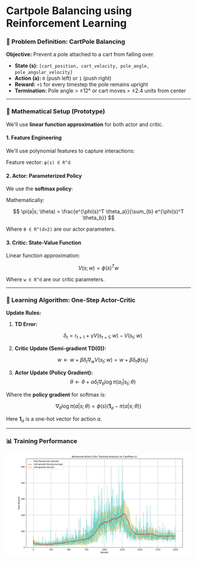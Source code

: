# Cartpole Balancing using Reinforcement Learning

### 🎯 Problem Definition: CartPole Balancing

**Objective:** Prevent a pole attached to a cart from falling over.

- **State (s):** `[cart_position, cart_velocity, pole_angle, pole_angular_velocity]`
- **Action (a):** `0` (push left) or `1` (push right)
- **Reward:** `+1` for every timestep the pole remains upright
- **Termination:** Pole angle > ±12° or cart moves > ±2.4 units from center

---

### 🧮 Mathematical Setup (Prototype)

We'll use **linear function approximation** for both actor and critic.

#### 1. **Feature Engineering**

We'll use polynomial features to capture interactions:

Feature vector: `φ(s) ∈ R^d`

#### 2. **Actor: Parameterized Policy**

We use the **softmax policy**:

Mathematically:

$$
\pi(a|s; \theta) = \frac{e^{\phi(s)^T \theta_a}}{\sum_{b} e^{\phi(s)^T \theta_b}}
$$

Where `θ ∈ R^(d×2)` are our actor parameters.

#### 3. **Critic: State-Value Function**

Linear function approximation:

$$
V(s; w) = \phi(s)^T w
$$

Where `w ∈ R^d` are our critic parameters.

---

### 🔄 Learning Algorithm: One-Step Actor-Critic

**Update Rules:**

1. **TD Error:**

   $$
   \delta_t = r_{t+1} + \gamma V(s_{t+1}; w) - V(s_t; w)
   $$

2. **Critic Update (Semi-gradient TD(0)):**

   $$
   w \leftarrow w + \beta \delta_t \nabla_w V(s_t; w) = w + \beta \delta_t \phi(s_t)
   $$

3. **Actor Update (Policy Gradient):**
   $$
   \theta \leftarrow \theta + \alpha \delta_t \nabla_\theta \log \pi(a_t|s_t; \theta)
   $$

Where the **policy gradient** for softmax is:

$$
\nabla_\theta \log \pi(a|s; \theta) = \phi(s)(\mathbf{1}_{a} - \pi(a|s; \theta))
$$

Here $\mathbf{1}_a$ is a one-hot vector for action $a$.

---

### 📊 Training Performance

![Training Performance Plot](misc/Reward%20Function%20-%20Prototype.JPG)
